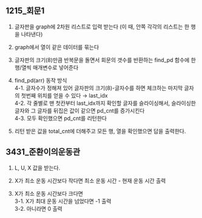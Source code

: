 ## 1215_회문1
1. 글자판을 graph에 2차원 리스트로 입력 받는다 (이 때, 안쪽 각각의 리스트는 한 행을 나타낸다)

2. graph에서 열이 같은 데이터를 묶는다

3. 글자판의 크기(8)만큼 반복문을 돌면서 회문의 갯수를 반환하는 find_pd 함수에 한 행/열씩 매개변수로 넣어준다

4. find_pd(arr) 동작 방식 <br>
4-1. 글자수가 정해져 있어 글자판의 크기(8)-글자수를 하면 체크하는 마지막 글자의 첫번째 위치를 얻을 수 있다 → last_idx <br>
   4-2. 각 줄별로 맨 첫칸부터 last_idx까지 확인할 글자를 슬라이싱해서, 슬라이싱한 글자와 그 글자를 뒤집은 값이 같으면 pd_cnt를 증가시킨다 <br>
   4-3. 모두 확인했으면 pd_cnt를 리턴한다 <br>
   
5. 리턴 받은 값을 total_cnt에 더해주고 모든 행, 열을 확인했으면 답을 출력한다.

## 3431_준환이의운동관
1. L, U, X 값을 받는다.

2. X가 최소 운동 시간보다 작다면 최소 운동 시간 - 현재 운동 시간 출력

3. X가 최소 운동 시간보다 크다면 <br>
3-1. X가 최대 운동 시간을 넘었다면 -1 출력 <br>
   3-2. 아니라면 0 출력